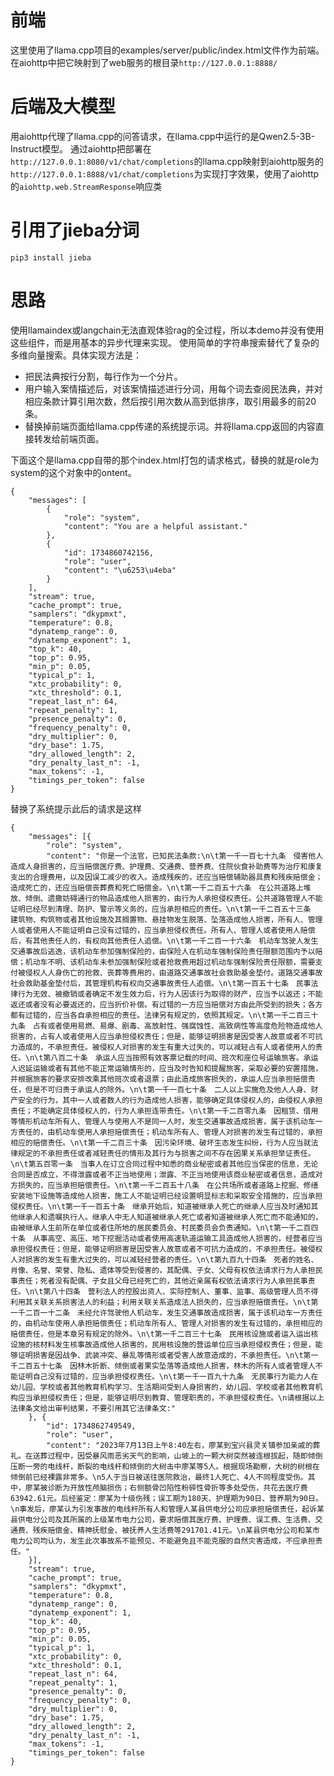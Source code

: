 # 前端
这里使用了llama.cpp项目的examples/server/public/index.html文件作为前端。在aiohttp中把它映射到了web服务的根目录``http://127.0.0.1:8888/``

# 后端及大模型
用aiohttp代理了llama.cpp的问答请求，在llama.cpp中运行的是Qwen2.5-3B-Instruct模型。
通过aiohttp把部署在``http://127.0.0.1:8080/v1/chat/completions``的llama.cpp映射到aiohttp服务的``http://127.0.0.1:8888/v1/chat/completions``为实现打字效果，使用了aiohttp的``aiohttp.web.StreamResponse``响应类

# 引用了jieba分词
```
pip3 install jieba
```

# 思路

使用llamaindex或langchain无法直观体验rag的全过程，所以本demo并没有使用这些组件，而是用基本的异步代理来实现。 使用简单的字符串搜索替代了复杂的多维向量搜索。具体实现方法是：

- 把民法典按行分割，每行作为一个分片。
- 用户输入案情描述后，对该案情描述进行分词，用每个词去查阅民法典，并对相应条款计算引用次数，然后按引用次数从高到低排序，取引用最多的前20条。
- 替换掉前端页面给llama.cpp传递的系统提示词。并将llama.cpp返回的内容直接转发给前端页面。

下面这个是llama.cpp自带的那个index.html打包的请求格式，替换的就是role为system的这个对象中的ontent。
```
{
    "messages": [
        {
            "role": "system",
            "content": "You are a helpful assistant."
        },
        {
            "id": 1734860742156,
            "role": "user",
            "content": "\u6253\u4eba"
        }
    ],
    "stream": true,
    "cache_prompt": true,
    "samplers": "dkypmxt",
    "temperature": 0.8,
    "dynatemp_range": 0,
    "dynatemp_exponent": 1,
    "top_k": 40,
    "top_p": 0.95,
    "min_p": 0.05,
    "typical_p": 1,
    "xtc_probability": 0,
    "xtc_threshold": 0.1,
    "repeat_last_n": 64,
    "repeat_penalty": 1,
    "presence_penalty": 0,
    "frequency_penalty": 0,
    "dry_multiplier": 0,
    "dry_base": 1.75,
    "dry_allowed_length": 2,
    "dry_penalty_last_n": -1,
    "max_tokens": -1,
    "timings_per_token": false
}

```
替换了系统提示此后的请求是这样
```
{
	"messages": [{
		"role": "system",
		"content": "你是一个法官，已知民法条款:\n\t第一千一百七十九条　侵害他人造成人身损害的，应当赔偿医疗费、护理费、交通费、营养费、住院伙食补助费等为治疗和康复支出的合理费用，以及因误工减少的收入。造成残疾的，还应当赔偿辅助器具费和残疾赔偿金；造成死亡的，还应当赔偿丧葬费和死亡赔偿金。\n\t第一千二百五十六条　在公共道路上堆放、倾倒、遗撒妨碍通行的物品造成他人损害的，由行为人承担侵权责任。公共道路管理人不能证明已经尽到清理、防护、警示等义务的，应当承担相应的责任。\n\t第一千二百五十三条　建筑物、构筑物或者其他设施及其搁置物、悬挂物发生脱落、坠落造成他人损害，所有人、管理人或者使用人不能证明自己没有过错的，应当承担侵权责任。所有人、管理人或者使用人赔偿后，有其他责任人的，有权向其他责任人追偿。\n\t第一千二百一十六条　机动车驾驶人发生交通事故后逃逸，该机动车参加强制保险的，由保险人在机动车强制保险责任限额范围内予以赔偿；机动车不明、该机动车未参加强制保险或者抢救费用超过机动车强制保险责任限额，需要支付被侵权人人身伤亡的抢救、丧葬等费用的，由道路交通事故社会救助基金垫付。道路交通事故社会救助基金垫付后，其管理机构有权向交通事故责任人追偿。\n\t第一百五十七条　民事法律行为无效、被撤销或者确定不发生效力后，行为人因该行为取得的财产，应当予以返还；不能返还或者没有必要返还的，应当折价补偿。有过错的一方应当赔偿对方由此所受到的损失；各方都有过错的，应当各自承担相应的责任。法律另有规定的，依照其规定。\n\t第一千二百三十九条　占有或者使用易燃、易爆、剧毒、高放射性、强腐蚀性、高致病性等高度危险物造成他人损害的，占有人或者使用人应当承担侵权责任；但是，能够证明损害是因受害人故意或者不可抗力造成的，不承担责任。被侵权人对损害的发生有重大过失的，可以减轻占有人或者使用人的责任。\n\t第八百二十条　承运人应当按照有效客票记载的时间、班次和座位号运输旅客。承运人迟延运输或者有其他不能正常运输情形的，应当及时告知和提醒旅客，采取必要的安置措施，并根据旅客的要求安排改乘其他班次或者退票；由此造成旅客损失的，承运人应当承担赔偿责任，但是不可归责于承运人的除外。\n\t第一千一百七十条　二人以上实施危及他人人身、财产安全的行为，其中一人或者数人的行为造成他人损害，能够确定具体侵权人的，由侵权人承担责任；不能确定具体侵权人的，行为人承担连带责任。\n\t第一千二百零九条　因租赁、借用等情形机动车所有人、管理人与使用人不是同一人时，发生交通事故造成损害，属于该机动车一方责任的，由机动车使用人承担赔偿责任；机动车所有人、管理人对损害的发生有过错的，承担相应的赔偿责任。\n\t第一千二百三十条　因污染环境、破坏生态发生纠纷，行为人应当就法律规定的不承担责任或者减轻责任的情形及其行为与损害之间不存在因果关系承担举证责任。\n\t第五百零一条　当事人在订立合同过程中知悉的商业秘密或者其他应当保密的信息，无论合同是否成立，不得泄露或者不正当地使用；泄露、不正当地使用该商业秘密或者信息，造成对方损失的，应当承担赔偿责任。\n\t第一千二百五十八条　在公共场所或者道路上挖掘、修缮安装地下设施等造成他人损害，施工人不能证明已经设置明显标志和采取安全措施的，应当承担侵权责任。\n\t第一千一百五十条　继承开始后，知道被继承人死亡的继承人应当及时通知其他继承人和遗嘱执行人。继承人中无人知道被继承人死亡或者知道被继承人死亡而不能通知的，由被继承人生前所在单位或者住所地的居民委员会、村民委员会负责通知。\n\t第一千二百四十条　从事高空、高压、地下挖掘活动或者使用高速轨道运输工具造成他人损害的，经营者应当承担侵权责任；但是，能够证明损害是因受害人故意或者不可抗力造成的，不承担责任。被侵权人对损害的发生有重大过失的，可以减轻经营者的责任。\n\t第九百九十四条　死者的姓名、肖像、名誉、荣誉、隐私、遗体等受到侵害的，其配偶、子女、父母有权依法请求行为人承担民事责任；死者没有配偶、子女且父母已经死亡的，其他近亲属有权依法请求行为人承担民事责任。\n\t第八十四条　营利法人的控股出资人、实际控制人、董事、监事、高级管理人员不得利用其关联关系损害法人的利益；利用关联关系造成法人损失的，应当承担赔偿责任。\n\t第一千二百一十二条　未经允许驾驶他人机动车，发生交通事故造成损害，属于该机动车一方责任的，由机动车使用人承担赔偿责任；机动车所有人、管理人对损害的发生有过错的，承担相应的赔偿责任，但是本章另有规定的除外。\n\t第一千二百三十七条　民用核设施或者运入运出核设施的核材料发生核事故造成他人损害的，民用核设施的营运单位应当承担侵权责任；但是，能够证明损害是因战争、武装冲突、暴乱等情形或者受害人故意造成的，不承担责任。\n\t第一千二百五十七条　因林木折断、倾倒或者果实坠落等造成他人损害，林木的所有人或者管理人不能证明自己没有过错的，应当承担侵权责任。\n\t第一千一百九十九条　无民事行为能力人在幼儿园、学校或者其他教育机构学习、生活期间受到人身损害的，幼儿园、学校或者其他教育机构应当承担侵权责任；但是，能够证明尽到教育、管理职责的，不承担侵权责任。\n请根据以上法律条文给出审判结果，不要引用其它法律条文:"
	}, {
		"id": 1734862749549,
		"role": "user",
		"content": "2023年7月13日上午8:40左右，廖某到宝兴县灵关镇参加亲戚的葬礼。在送葬过程中，因受暴风雨恶劣天气的影响，山坡上的一颗大树突然被连根拔起，随即倾倒压断一旁的电线杆，断裂的电线杆和倾倒的大树击中廖某等5人。根据现场勘察，大树的树根在倾倒前已经裸露非常多。\n5人于当日被送往医院救治，最终1人死亡、4人不同程度受伤。其中，廖某被诊断为开放性颅脑损伤；右侧额骨凹陷性粉碎性骨折等多处受伤，共花去医疗费63942.61元。后经鉴定：廖某为十级伤残；误工期为180天、护理期为90日、营养期为90日。\n事发后，廖某认为引发事故的电线杆所有人和管理人某县供电分公司应承担赔偿责任，起诉某县供电分公司及其所属的上级某市电力公司，要求赔偿其医疗费、护理费、误工费、生活费、交通费、残疾赔偿金、精神抚慰金、被抚养人生活费等291701.41元。\n某县供电分公司和某市电力公司均认为，发生此次事故系不能预见、不能避免且不能克服的自然灾害造成，不应承担责任。"
	}],
	"stream": true,
	"cache_prompt": true,
	"samplers": "dkypmxt",
	"temperature": 0.8,
	"dynatemp_range": 0,
	"dynatemp_exponent": 1,
	"top_k": 40,
	"top_p": 0.95,
	"min_p": 0.05,
	"typical_p": 1,
	"xtc_probability": 0,
	"xtc_threshold": 0.1,
	"repeat_last_n": 64,
	"repeat_penalty": 1,
	"presence_penalty": 0,
	"frequency_penalty": 0,
	"dry_multiplier": 0,
	"dry_base": 1.75,
	"dry_allowed_length": 2,
	"dry_penalty_last_n": -1,
	"max_tokens": -1,
	"timings_per_token": false
}
```